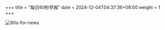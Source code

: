 +++
title = "每日60秒早报"
date = 2024-12-04T04:37:36+08:00
weight = 1
+++

![60s-for-news](/img/zaobao/zaobao.png "由 ALAPI 提供支持")
